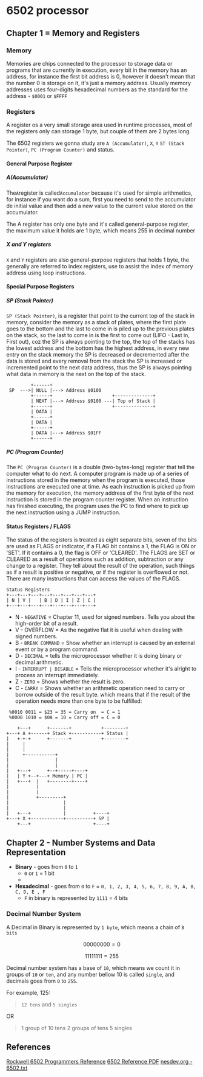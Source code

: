 # 6502 processor

## Chapter 1 = Memory and Registers

### Memory

Memories are chips connected to the processor to storage data or programs that are currently in execution, every bit in the memory has an address, for instance the first bit address is 0, however it doesn't mean that the number 0 is storage on it, it's just a memory address. Usually memory addresses uses four-digits hexadecimal numbers as the standard for the address - `$0001` or `$FFFF`

### Registers

A register os a very small storage area used in runtime processes, most of the registers only can storage 1 byte, but couple of them are 2 bytes long.

The 6502 registers we gonna study are `A (Accumulator)`, `X`, `Y` `ST (Stack Pointer)`, `PC (Program Counter)` and status.

#### General Purpose Register

##### A(Accumulator)

The`A`register is called`Accumulator` because it's used for simple arithmetics, for instance if you want do a sum, first you need to send to the accumulator de initial value and then add a new value to the current value stored on the accumulator.

The A register has only one byte and it's called general-purpose register, the maximum value it holds are 1 byte, which means 255 in decimal number

##### X and Y registers

`X` and `Y` registers are also general-purpose registers that holds 1 byte, the generally are referred to index registers, use to assist the index of memory address using loop instructions.

#### Special Purpose Registers

##### SP (Stack Pointer)

`SP (Stack Pointer)`, is a register that point to the current top of the stack in memory, consider the memory as a stack of plates, where the first plate goes to the bottom and the last to come in is piled up to the previous plates on the stack, so the last to come in is the first to come out (LIFO - Last in, First out), coz the SP is always pointing to the top, the top of the stacks has the lowest address and the bottom has the highest address, in every new entry on the stack memory the SP is decreased or decremented after the data is stored and every removal from the stack the SP is increased or incremented point to the next data address, thus the SP is always pointing what data in memory is the next on the top of the stack.

```ditaa cmd=true
         +------+ 
 SP  --->| NULL |---> Address $0100
         +------+                      +--------------+
         | NEXT |---> Address $0100 ---| Top of Stack |
         +------+                      +--------------+
         | DATA |
         +------+
         | DATA |
         +------+
         | DATA |---> Address $01FF
         +------+
```

##### PC (Program Counter)

The `PC (Program Counter)` is a double (two-bytes-long) register that tell the computer what to do next.
A computer program is made up of a series of instructions stored in the memory when the program is executed, those instructions are executed one at time. As each instruction is picked up from the memory for execution, the memory address of the first byte of the next instruction is stored in the program counter register. When an instruction has finished executing, the program uses the PC to find where to pick up the next instruction using a JUMP instruction.

#### Status Registers / FLAGS

The status of the registers is treated as eight separate bits, seven of the bits are used as FLAGS or indicator, if a FLAG bit contains a 1, the FLAG is ON or 'SET'. If it contains a 0, the flag is OFF or 'CLEARED'. The FLAGS are SET or CLEARED as a result of operations such as addition, subtraction or any change to a register. They tell about the result of the operation, such things as if a result is positive or negative, or if the register is overflowed or not. There are many instructions that can access the values of the FLAGS.

```ditaa cmd=true, args=[-E]
Status Registers
+---+---+---+---+---+---+---+---+
| N | V |   | B | D | I | Z | C |
+---+---+---+---+---+---+---+---+
```

- N - `NEGATIVE` = Chapter 11, used for signed numbers. Tells you about the high-order bit of a result.
- V - OVERFLOW = As the negative flat it is useful when dealing with signed numbers.
- B - `BREAK COMMAND` = Show whether an interrupt is caused by an external event or by a program command.
- D - `DECIMAL` = tells the microprocessor whether it is doing binary or decimal arithmetic.
- I - `INTERRUPT | DISABLE` = Tells the microprocessor whether it's alright to process an interrupt immediately.
- Z - `ZERO` = Shows whether the result is zero.
- C - `CARRY` = Shows whether an arithmetic operation need to carry or borrow outside of the result byte. which means that if the result of the operation needs more than one byte to be fulfilled:

```mono
 %0010 0011 = $23 = 35 = Carry on  = C = 1
 %0000 1010 = $0A = 10 = Carry off = C = 0
```

```ditaa cmd=true, args=[-E]
    +---+      +-------+           +--------+
+---+ A +------+ Stack +-----------+ Status |
|   +-+-+      +-------+           +--------+
|     |
|     |
|     +-----------+
|                 |
|                 |
|   +---+      +--+-----+----+
|   | Y +--+---+ Memory | PC | 
|   +---+  |   +--------+----+
|          |
|          |
|          +---------+
|                    |
|                    |
|   +---+            |          +----+
+---+ X +------------+----------+ SP |
    +---+                       +----+
```

## Chapter 2 - Number Systems and Data Representation

- **Binary** - goes from `0` to `1`
  - `0` or `1` = 1 bit
  -
- **Hexadecimal** - goes from `0` to `F` = `0, 1, 2, 3, 4, 5, 6, 7, 8, 9, A, B, C, D, E , F`
  - `F` in binary is represented by `1111` = 4 bits

### Decimal Number System

A Decimal in Binary is represented by `1 byte`, which means a chain of `8 bits`

```math
00000000 = 0
```

```math
11111111 = 255
```

Decimal number system has a base of `10`, which means we count it in groups of `10` or `ten`, and any number bellow 10 is called `single`, and decimals goes from `0` to `255`.

For example, 125:

>`12 tens` and `5 singles`

 OR

>1 group of 10 tens
>2 groups of tens
>5 singles

## References

[Rockwell 6502 Programmers Reference](https://www.csh.rit.edu/~moffitt/docs/6502.html)
[6502 Reference PDF](./src/documents/6502.pdf)
[nesdev.org - 6502.txt](./src/documents/nesdev.org.6502.txt)
